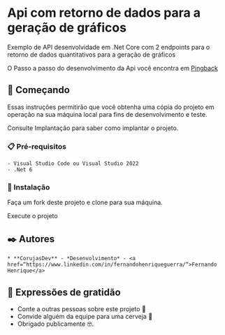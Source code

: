 # Api com retorno de dados para a geração de gráficos

Exemplo de API desenvolvidade em .Net Core com 2 endpoints para o retorno de dados quantitativos para a geração de gráficos

O Passo a passo do desenvolvimento da Api você encontra em [Pingback](http://www.pingback.com/corujasdev)

## 🚀 Começando

Essas instruções permitirão que você obtenha uma cópia do projeto em operação na sua máquina local para fins de desenvolvimento e teste.

Consulte Implantação para saber como implantar o projeto.

### 📋 Pré-requisitos

    - Visual Studio Code ou Visual Studio 2022
    - .Net 6

### 🔧 Instalação

Faça um fork deste projeto e clone para sua máquina.

Execute o projeto

## ✒️ Autores

    * **CorujasDev** - *Desenvolvimento* - <a href=“https://www.linkedin.com/in/fernandohenriqueguerra/“>Fernando Henrique</a>

## 🎁 Expressões de gratidão

* Conte a outras pessoas sobre este projeto 📢
* Convide alguém da equipe para uma cerveja 🍺 
* Obrigado publicamente 🤓.

